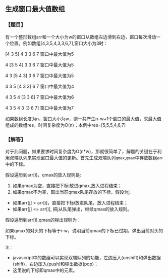 ## 生成窗口最大值数组

### 【题目】
有一个整形数组arr和一个大小为w的窗口从数组左边滑到右边，窗口每次滑动一个位置。例如数组[4,3,5,4,3,3,6,7],窗口大小为3时：

[4 3 5] 4 3 3 6 7     窗口中最大值为5

4 [3 5 4] 3 3 6 7     窗口中最大值为5

4 3 [5 4 3] 3 6 7     窗口中最大值为5

4 3 5 [4 3 3] 6 7     窗口中最大值为4

4 3 5 4 [3 3 6] 7     窗口中最大值为6

4 3 5 4 3 [3 6 7]     窗口中最大值为7

如果数组长度为n，窗口大小为w，则一共产生n-w+1个窗口的最大值，求最大值组成的数组res，时间复杂度为O(n)；本例中res=[5,5,5,4,6,7]

### 【解答】
对于此问题，如果要求时间复杂度为O(n*w)，那就很简单了，解题的关键在于利用双端队列来实现窗口最大值的更新。首先生成双端队列`qmax`,`qmax`中存放数组arr中的下标。

假设遍历到arr[i]，qmax的放入规则是:

1. 如果qmax为空，直接把下标i放进qmax,放入进程结束；
2. 如果qmax不为空，取出当前qmax队尾存放的下标，假设为j.
- 如果arr[j] > arr[i]，直接把下标i放进队尾，放入进程结束；
- 如果arr[j] <= arr[i], 把j从队尾弹出，继续qmax的放入规则。

假设遍历到arr[i],qmax的弹出规则为：

如果qmax的对头的下标等于i-w，说明当前qmax的下标已过期，弹出当前对头的下标。

`注：`
- javascript中的数组可以实现双端队列的功能，左边压入(unshift)和弹出数据(shift)，右边压入(push)和弹出数据(pop)；
- 这里说的下标即qmax中的元素。
